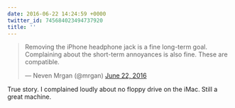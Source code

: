 ```yaml
---
date: 2016-06-22 14:24:59 +0000
twitter_id: 745684023494737920
title: ''
---
```


<blockquote class="twitter-tweet"><p lang="en" dir="ltr">Removing the iPhone headphone jack is a fine long-term goal. Complaining about the short-term annoyances is also fine. These are compatible.</p>&mdash; Neven Mrgan (@mrgan) <a href="https://twitter.com/mrgan/status/745661417311789056?ref_src=twsrc%5Etfw">June 22, 2016</a></blockquote>
<script async src="https://platform.twitter.com/widgets.js" charset="utf-8"></script>

True story. I complained loudly about no floppy drive on the iMac. Still a great machine. 
